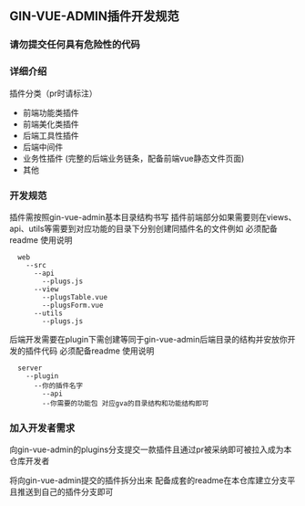 ## GIN-VUE-ADMIN插件开发规范

### 请勿提交任何具有危险性的代码

### 详细介绍

插件分类（pr时请标注）
- 前端功能类插件
- 前端美化类插件
- 后端工具性插件
- 后端中间件
- 业务性插件 (完整的后端业务链条，配备前端vue静态文件页面)
- 其他

### 开发规范

插件需按照gin-vue-admin基本目录结构书写 插件前端部分如果需要则在views、api、utils等需要到对应功能的目录下分别创建同插件名的文件例如  必须配备readme 使用说明

```
  web
    --src
      --api
        --plugs.js
      --view
        --plugsTable.vue
        --plugsForm.vue
      --utils
        --plugs.js
```

后端开发需要在plugin下需创建等同于gin-vue-admin后端目录的结构并安放你开发的插件代码  必须配备readme 使用说明

```
  server
    --plugin
      --你的插件名字
        --api
        --你需要的功能包 对应gva的目录结构和功能结构即可
```

### 加入开发者需求

向gin-vue-admin的plugins分支提交一款插件且通过pr被采纳即可被拉入成为本仓库开发者

将向gin-vue-admin提交的插件拆分出来 配备成套的readme在本仓库建立分支平且推送到自己的插件分支即可
